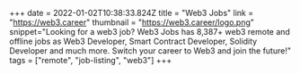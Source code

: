 +++ date = 2022-01-02T10:38:33.824Z title = "Web3 Jobs" link = "https://web3.career" thumbnail = "https://web3.career/logo.png" snippet="Looking for a web3 job? Web3 Jobs has 8,387+ web3 remote and offline jobs as Web3 Developer, Smart Contract Developer, Solidity Developer and much more. Switch your career to Web3 and join the future!" tags = ["remote", "job-listing", "web3"] +++
